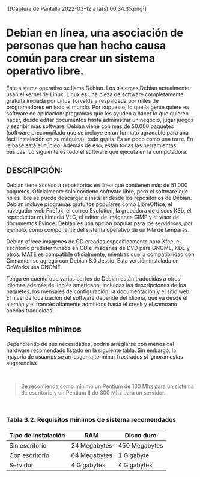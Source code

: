 ![[Captura de Pantalla 2022-03-12 a la(s) 00.34.35.png]]

# Debian en línea, una asociación de personas que han hecho causa común para crear un sistema operativo libre.

Este sistema operativo se llama Debian. Los sistemas Debian actualmente usan el kernel de Linux. Linux es una pieza de software completamente gratuita iniciada por Linus Torvalds y respaldada por miles de programadores en todo el mundo. Por supuesto, lo que la gente quiere es software de aplicación: programas que les ayuden a hacer lo que quieren hacer, desde editar documentos hasta administrar un negocio, jugar juegos y escribir más software. Debian viene con más de 50.000 paquetes (software precompilado que se incluye en un formato agradable para una fácil instalación en su máquina), todo gratis. Es un poco como una torre. En la base está el núcleo. Además de eso, están todas las herramientas básicas. Lo siguiente es todo el software que ejecuta en la computadora.

## DESCRIPCIÓN:

Debian tiene acceso a repositorios en línea que contienen más de 51.000 paquetes. Oficialmente solo contiene software libre, pero el software que no es libre se puede descargar e instalar desde los repositorios de Debian. Debian incluye programas gratuitos populares como LibreOffice, el navegador web Firefox, el correo Evolution, la grabadora de discos K3b, el reproductor multimedia VLC, el editor de imágenes GIMP y el visor de documentos Evince. Debian es una opción popular para los servidores, por ejemplo, como componente del sistema operativo de un Pila de lámparas.

Debian ofrece imágenes de CD creadas específicamente para Xfce, el escritorio predeterminado en CD e imágenes de DVD para GNOME, KDE y otros. MATE es compatible oficialmente, mientras que la compatibilidad con Cinnamon se agregó con Debian 8.0 Jessie. Esta versión instalada en OnWorks usa GNOME.

Tenga en cuenta que varias partes de Debian están traducidas a otros idiomas además del inglés americano, incluidas las descripciones de los paquetes, los mensajes de configuración, la documentación y el sitio web. El nivel de localización del software depende del idioma, que va desde el alemán y el francés altamente admitidos hasta el creek y el samoano apenas traducidos.

## Requisitos mínimos

Dependiendo de sus necesidades, podría arreglarse con menos del hardware recomendado listado en la siguiente tabla. Sin embargo, la mayoría de usuarios se arriesgan a terminar frustrados si ignoran estas sugerencias.

<br>

> Se recomienda como mínimo un Pentium de 100 Mhz para un sistema de escritorio y un Pentium II de 300 Mhz para un servidor.

<br>

### **Tabla 3.2. Requisitos mínimos de sistema recomendados**

| Tipo de instalación | RAM          | Disco duro    |
| ------------------- | ------------ | ------------- |
| Sin escritorio      | 24 Megabytes | 450 Megabytes |
| Con escritorio      | 64 Megabytes | 1 Gigabyte    |
| Servidor            | 4 Gigabytes  | 4 Gigabytes   |
